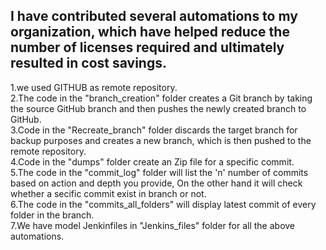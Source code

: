 I have contributed several automations to my organization, which have helped reduce the number of licenses required and ultimately resulted in cost savings.
-------------------------------------------------------------------------------------------------------------------------------------------------------------
1.we used GITHUB as remote repository. <br>
2.The code in the "branch_creation" folder creates a Git branch by taking the source GitHub branch and then pushes the newly created branch to GitHub. <br>
3.Code in the "Recreate_branch" folder discards the target branch for backup purposes and creates a new branch, which is then pushed to the remote repository.<br>
4.Code in the "dumps" folder create an Zip file for a specific commit.<br>
5.The code in the "commit_log" folder will list the 'n' number of commits based on action and depth you provide, On the other hand it will check whether a secific commit exist in branch or not.<br>
6.The code in the "commits_all_folders" will display latest commit of every folder in the branch.<br>
7.We have model Jenkinfiles in "Jenkins_files" folder for all the above automations.<br>
